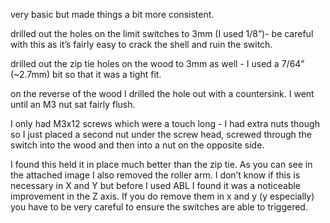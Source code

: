 very basic but made things a bit more consistent.

drilled out the holes on the limit switches to 3mm (I used 1/8”)- be careful with this as it’s fairly easy to crack the shell and ruin the switch. 

drilled out the zip tie holes on the wood to 3mm as well - I used a 7/64” (~2.7mm) bit so that it was a tight fit.

on the reverse of the wood I drilled the hole out with a countersink. I went until an M3 nut sat fairly flush.  

I only had M3x12 screws which were a touch long - I had extra nuts though so I just placed a second nut under the screw head, screwed through the switch into the wood and then into a nut on the opposite side. 

I found this held it in place much better than the zip tie. As you can see in the attached image I also removed the roller arm. I don’t know if this is necessary in X and Y but before I used ABL I found it was a noticeable improvement in the Z axis. If you do remove them in x and y (y especially) you have to be very careful to ensure the switches are able to triggered. 
 
